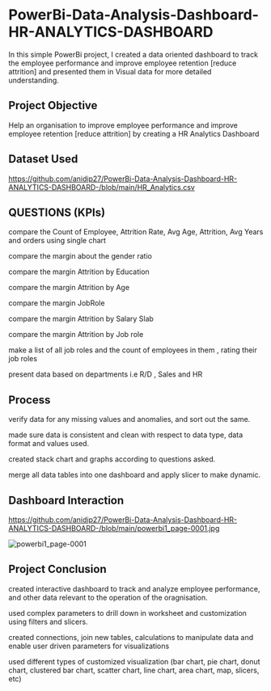 # PowerBi-Data-Analysis-Dashboard-HR-ANALYTICS-DASHBOARD

In this simple PowerBi project, I created a data oriented dashboard to track the  employee performance and improve employee retention [reduce attrition] and presented them in Visual data for more detailed understanding. 

## Project Objective 

Help an organisation to improve employee performance and improve employee retention [reduce attrition] by creating a HR Analytics Dashboard 

## Dataset Used 

https://github.com/anidip27/PowerBi-Data-Analysis-Dashboard-HR-ANALYTICS-DASHBOARD-/blob/main/HR_Analytics.csv

## QUESTIONS (KPIs) 

compare the Count of Employee, Attrition Rate, Avg Age, Attrition, Avg Years and orders using single chart 

compare the margin about the gender ratio

compare the margin Attrition by Education 

compare the margin Attrition by Age

compare the margin JobRole

compare the margin Attrition by Salary Slab

compare the margin Attrition by Job role

make a list of all job roles and the count of employees in them , rating their job roles 

present data based on departments i.e R/D , Sales and HR


## Process 

verify data for any missing values and anomalies, and sort out the same. 

made sure data is consistent and clean with respect to data type, data format and values used. 

created stack chart and graphs according to questions asked. 

merge all data tables into one dashboard and apply slicer to make dynamic.


 ## Dashboard Interaction 

https://github.com/anidip27/PowerBi-Data-Analysis-Dashboard-HR-ANALYTICS-DASHBOARD-/blob/main/powerbi1_page-0001.jpg

![powerbi1_page-0001](https://github.com/user-attachments/assets/251f9f39-285f-406c-a64a-8450273acb0f)


## Project Conclusion 

created interactive dashboard to track and analyze employee performance, and other data relevant to the operation of the oragnisation. 

used complex parameters to drill down in worksheet and customization using filters and slicers. 

created connections, join new tables, calculations to manipulate data and enable user driven parameters for visualizations 

used different types of customized visualization (bar chart, pie chart, donut chart, clustered bar chart, scatter chart, line chart, area chart, map, slicers, etc) 
